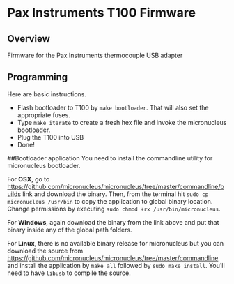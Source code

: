 # Pax Instruments T100 Firmware
## Overview
Firmware for the Pax Instruments thermocouple USB adapter

## Programming
Here are basic instructions.

- Flash bootloader to T100 by `make bootloader`. That will also set the appropriate fuses.
- Type `make iterate` to create a fresh hex file and invoke the micronucleus bootloader.
- Plug the T100 into USB
- Done!

##Bootloader application
You need to install the commandline utility for micronucleus bootloader.

For __OSX__, go to <https://github.com/micronucleus/micronucleus/tree/master/commandline/builds> link and download the binary. Then, from the terminal hit `sudo cp micronucleus /usr/bin` to copy the application to global binary location. Change permissions by executing `sudo chmod +rx /usr/bin/micronucleus`.

For __Windows__, again download the binary from the link above and put that binary inside any of the global path folders.

For __Linux__, there is no available binary release for micronucleus but you can download the source from <https://github.com/micronucleus/micronucleus/tree/master/commandline> and install the application by `make all` followed by `sudo make install`. You'll need to have `libusb` to compile the source.
